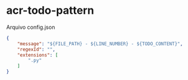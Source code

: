 # acr-todo-pattern

Arquivo config.json

```json
{
    "message": "${FILE_PATH} - ${LINE_NUMBER} - ${TODO_CONTENT}",
    "regexId": "",
    "extensions": [
        ".py"
    ]
}
```
